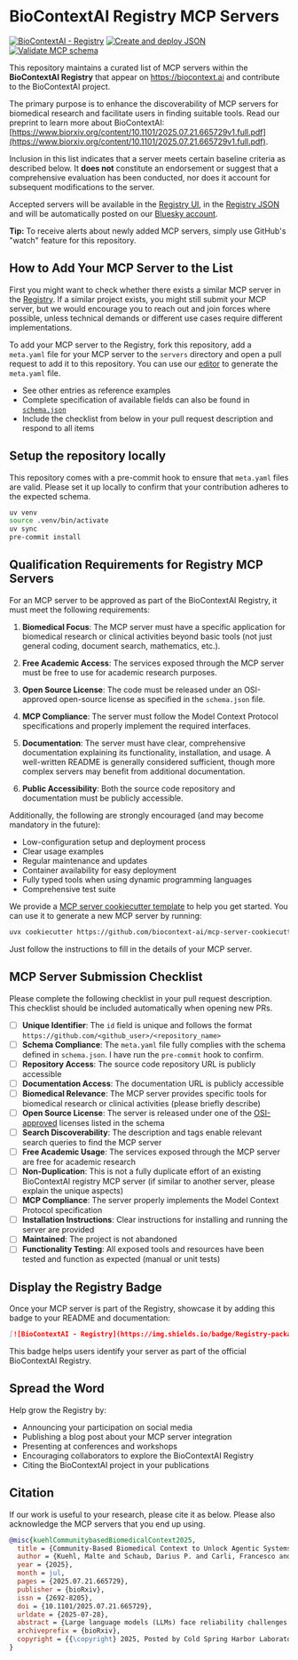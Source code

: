 # BioContextAI Registry MCP Servers

[![BioContextAI - Registry](https://img.shields.io/badge/Registry-package?style=flat&label=BioContextAI&labelColor=%23fff&color=%233555a1&link=https://biocontext.ai/registry)](https://biocontext.ai/registry)
[![Create and deploy JSON](https://github.com/biocontext-ai/registry/actions/workflows/deploy-json.yaml/badge.svg)](https://github.com/biocontext-ai/registry/actions/workflows/deploy-json.yaml)
[![Validate MCP schema](https://github.com/biocontext-ai/registry/actions/workflows/validate-schema.yaml/badge.svg)](https://github.com/biocontext-ai/registry/actions/workflows/validate-schema.yaml)

This repository maintains a curated list of MCP servers within the **BioContextAI Registry** that appear on https://biocontext.ai and contribute to the BioContextAI project.

The primary purpose is to enhance the discoverability of MCP servers for biomedical research and facilitate users in finding suitable tools. Read our preprint to learn more about BioContextAI: [https://www.biorxiv.org/content/10.1101/2025.07.21.665729v1.full.pdf](https://www.biorxiv.org/content/10.1101/2025.07.21.665729v1.full.pdf).

Inclusion in this list indicates that a server meets certain baseline criteria as described below. It **does not** constitute an endorsement or suggest that a comprehensive evaluation has been conducted, nor does it account for subsequent modifications to the server.

Accepted servers will be available in the [Registry UI](https://biocontext.ai/registry), in the [Registry JSON](https://biocontext.ai/registry.json) and will be automatically posted on our [Bluesky account](https://bsky.app/profile/biocontext.ai).

**Tip:** To receive alerts about newly added MCP servers, simply use GitHub's "watch" feature for this repository.

## How to Add Your MCP Server to the List

First you might want to check whether there exists a similar MCP server in the [Registry](https://biocontext.ai/registry). If a similar project exists, you might still submit your MCP server, but we would encourage you to reach out and join forces where possible, unless technical demands or different use cases require different implementations.

To add your MCP server to the Registry, fork this repository, add a `meta.yaml` file for your MCP server to the `servers` directory and open a pull request to add it to this repository. You can use our [editor](https://biocontext.ai/registry/editor) to generate the `meta.yaml` file.

- See other entries as reference examples
- Complete specification of available fields can also be found in [`schema.json`](schema.json)
- Include the checklist from below in your pull request description and respond to all items

## Setup the repository locally

This repository comes with a pre-commit hook to ensure that `meta.yaml` files are valid. Please set it up locally to confirm that your contribution adheres to the expected schema.

```bash
uv venv
source .venv/bin/activate
uv sync
pre-commit install
```

## Qualification Requirements for Registry MCP Servers

For an MCP server to be approved as part of the BioContextAI Registry, it must meet the following requirements:

1. **Biomedical Focus**: The MCP server must have a specific application for biomedical research or clinical activities beyond basic tools (not just general coding, document search, mathematics, etc.).

2. **Free Academic Access**: The services exposed through the MCP server must be free to use for academic research purposes.

3. **Open Source License**: The code must be released under an OSI-approved open-source license as specified in the `schema.json` file.

4. **MCP Compliance**: The server must follow the Model Context Protocol specifications and properly implement the required interfaces.

5. **Documentation**: The server must have clear, comprehensive documentation explaining its functionality, installation, and usage. A well-written README is generally considered sufficient, though more complex servers may benefit from additional documentation.

6. **Public Accessibility**: Both the source code repository and documentation must be publicly accessible.

Additionally, the following are strongly encouraged (and may become mandatory in the future):

- Low-configuration setup and deployment process
- Clear usage examples
- Regular maintenance and updates
- Container availability for easy deployment
- Fully typed tools when using dynamic programming languages
- Comprehensive test suite

We provide a [MCP server cookiecutter template](https://github.com/biocontext-ai/mcp-server-cookiecutter) to help you get started. You can use it to generate a new MCP server by running:

```bash
uvx cookiecutter https://github.com/biocontext-ai/mcp-server-cookiecutter.git
```

Just follow the instructions to fill in the details of your MCP server.

## MCP Server Submission Checklist

Please complete the following checklist in your pull request description. This checklist should be included automatically when opening new PRs.

- [ ] **Unique Identifier**: The `id` field is unique and follows the format `https://github.com/<github_user>/<repository_name>`
- [ ] **Schema Compliance**: The `meta.yaml` file fully complies with the schema defined in `schema.json`. I have run the `pre-commit` hook to confirm.
- [ ] **Repository Access**: The source code repository URL is publicly accessible
- [ ] **Documentation Access**: The documentation URL is publicly accessible
- [ ] **Biomedical Relevance**: The MCP server provides specific tools for biomedical research or clinical activities (please briefly describe)
- [ ] **Open Source License**: The server is released under one of the [OSI-approved](https://opensource.org/license) licenses listed in the schema
- [ ] **Search Discoverability**: The description and tags enable relevant search queries to find the MCP server
- [ ] **Free Academic Usage**: The services exposed through the MCP server are free for academic research
- [ ] **Non-Duplication**: This is not a fully duplicate effort of an existing BioContextAI registry MCP server (if similar to another server, please explain the unique aspects)
- [ ] **MCP Compliance**: The server properly implements the Model Context Protocol specification
- [ ] **Installation Instructions**: Clear instructions for installing and running the server are provided
- [ ] **Maintained**: The project is not abandoned
- [ ] **Functionality Testing**: All exposed tools and resources have been tested and function as expected (manual or unit tests)

## Display the Registry Badge

Once your MCP server is part of the Registry, showcase it by adding this badge to your README and documentation:

```markdown
[![BioContextAI - Registry](https://img.shields.io/badge/Registry-package?style=flat&label=BioContextAI&labelColor=%23fff&color=%233555a1&link=https://biocontext.ai/registry)](https://biocontext.ai/registry)
```

This badge helps users identify your server as part of the official BioContextAI Registry.

## Spread the Word

Help grow the Registry by:

- Announcing your participation on social media
- Publishing a blog post about your MCP server integration
- Presenting at conferences and workshops
- Encouraging collaborators to explore the BioContextAI Registry
- Citing the BioContextAI project in your publications

## Citation

If our work is useful to your research, please cite it as below. Please also acknowledge the MCP servers that you end up using.

```bibtex
@misc{kuehlCommunitybasedBiomedicalContext2025,
  title = {Community-Based Biomedical Context to Unlock Agentic Systems},
  author = {Kuehl, Malte and Schaub, Darius P. and Carli, Francesco and Heumos, Lukas and {Fern{\'a}ndez-Zapata}, Camila and Kaiser, Nico and Schaul, Jonathan and Panzer, Ulf and Bonn, Stefan and Lobentanzer, Sebastian and {Saez-Rodriguez}, Julio and Puelles, Victor G.},
  year = {2025},
  month = jul,
  pages = {2025.07.21.665729},
  publisher = {bioRxiv},
  issn = {2692-8205},
  doi = {10.1101/2025.07.21.665729},
  urldate = {2025-07-28},
  abstract = {Large language models (LLMs) face reliability challenges stemming from hallucinations and insufficient access to validated scientific resources. Existing solutions are often fragmented and limited to specific applications, hindering broader adoption and interoperability. Here, we present Biomedical Context for Artificial Intelligence (BioContextAI), an open-source initiative centered on Model Context Protocol (MCP) servers to address these limitations. BioContextAI provides a community-oriented registry for discovering domain-specific MCP servers and a proof-of-concept server implementation that integrates widely-used biomedical knowledgebases. By enabling standardized access to validated scientific knowledge, BioContextAI aims to facilitate the development of composable agentic systems for biomedical research. Together, this work contributes to an emerging ecosystem of community-driven approaches for expanding the capabilities and reliability of biomedical AI systems.},
  archiveprefix = {bioRxiv},
  copyright = {{\copyright} 2025, Posted by Cold Spring Harbor Laboratory. This pre-print is available under a Creative Commons License (Attribution 4.0 International), CC BY 4.0, as described at http://creativecommons.org/licenses/by/4.0/},
}
```
